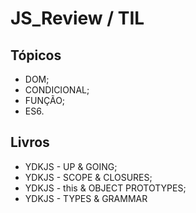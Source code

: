 # JS_Review / TIL


## Tópicos

* DOM;
* CONDICIONAL;
* FUNÇÃO;
* ES6.

## Livros
* YDKJS - UP & GOING;
* YDKJS - SCOPE & CLOSURES;
* YDKJS - this & OBJECT PROTOTYPES;
* YDKJS - TYPES & GRAMMAR
